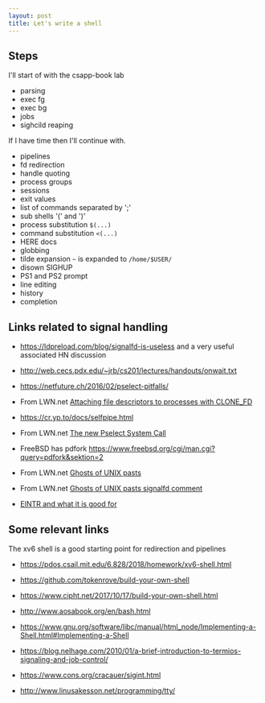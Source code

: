 ```yaml
---
layout: post
title: Let's write a shell
---
```


## Steps

I'll start of with the csapp-book lab

- parsing
- exec fg
- exec bg
- jobs
- sighcild reaping

If I have time then I'll continue with.

- pipelines
- fd redirection
- handle quoting
- process groups
- sessions
- exit values
- list of commands separated by ';'
- sub shells '(' and ')'
- process substitution `$(...)`
- command substitution `<(...)`
- HERE docs
- globbing
- tilde expansion `~` is expanded to `/home/$USER/`
- disown SIGHUP
- PS1 and PS2 prompt
- line editing
- history
- completion

## Links related to signal handling

* https://ldpreload.com/blog/signalfd-is-useless and a very useful associated HN discussion
* http://web.cecs.pdx.edu/~jrb/cs201/lectures/handouts/onwait.txt
* https://netfuture.ch/2016/02/pselect-pitfalls/
* From LWN.net [Attaching file descriptors to processes with CLONE_FD](https://lwn.net/Articles/638613/)
* https://cr.yp.to/docs/selfpipe.html
* From LWN.net [The new Pselect System Call](https://lwn.net/Articles/176911/)

* FreeBSD has pdfork https://www.freebsd.org/cgi/man.cgi?query=pdfork&sektion=2
* From LWN.net [Ghosts of UNIX pasts](https://lwn.net/Articles/414618/)

* From LWN.net [Ghosts of UNIX pasts signalfd comment](https://lwn.net/Articles/415684/)
* [EINTR and what it is good for](http://250bpm.com/blog:12)

## Some relevant links

The xv6 shell is a good starting point for redirection and pipelines

* https://pdos.csail.mit.edu/6.828/2018/homework/xv6-shell.html
* https://github.com/tokenrove/build-your-own-shell
* https://www.cipht.net/2017/10/17/build-your-own-shell.html
* http://www.aosabook.org/en/bash.html
* https://www.gnu.org/software/libc/manual/html_node/Implementing-a-Shell.html#Implementing-a-Shell
* https://blog.nelhage.com/2010/01/a-brief-introduction-to-termios-signaling-and-job-control/
* https://www.cons.org/cracauer/sigint.html

* http://www.linusakesson.net/programming/tty/

